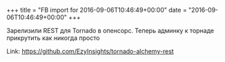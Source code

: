 +++
title = "FB import for 2016-09-06T10:46:49+00:00"
date = "2016-09-06T10:46:49+00:00"
+++

Зарелизили REST для Tornado в опенсорс. Теперь админку к торнаде прикрутить как никогда просто 

Link: <a href="https://github.com/EzyInsights/tornado-alchemy-rest">https://github.com/EzyInsights/tornado-alchemy-rest</a>
